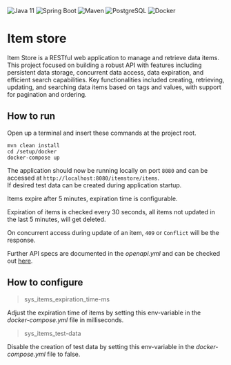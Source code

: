 ![Java 11](https://badgen.net/badge/Built%20with/Java%2011?icon=java)
![Spring Boot](https://img.shields.io/badge/Spring%20Boot-6DB33F?logo=spring&logoColor=white)
![Maven](https://img.shields.io/badge/Maven-C71A36?logo=apachemaven&logoColor=white)
![PostgreSQL](https://img.shields.io/badge/PostgreSQL-4169E1?logo=postgresql&logoColor=white)
![Docker](https://img.shields.io/badge/Docker-2496ED?logo=docker&logoColor=white)

# Item store

Item Store is a RESTful web application to manage and retrieve data items. This project focused on building a robust API with features including persistent data storage, concurrent data access, data expiration, and efficient search capabilities. Key functionalities included creating, retrieving, updating, and searching data items based on tags and values, with support for pagination and ordering.

## How to run
Open up a terminal and insert these commands at the project root.
```
mvn clean install
cd /setup/docker
docker-compose up
```

The application should now be running locally on port `8080` and
can be accessed at `http://localhost:8080/itemstore/items`. \
If desired test data can be created during application startup.

Items expire after 5 minutes, expiration time is configurable.

Expiration of items is checked every 30 seconds, all items not
updated in the last 5 minutes, will get deleted.

On concurrent access during update of an item, `409` or `Conflict`
will be the response.

Further API specs are documented in the _openapi.yml_ and can be
checked out [here](https://app.swaggerhub.com/apis-docs/RAFFAE/item-store/1.0).

## How to configure
> sys_items_expiration_time-ms

Adjust the expiration time of items by setting this env-variable
in the _docker-compose.yml_ file in milliseconds.

> sys_items_test-data

Disable the creation of test data by setting this env-variable
in the _docker-compose.yml_ file to false.
